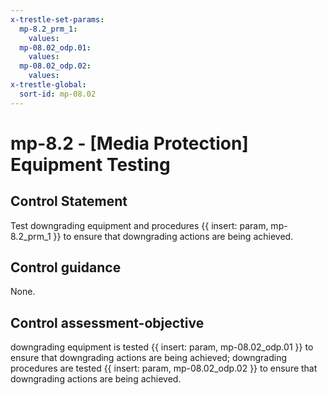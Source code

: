 ```yaml
---
x-trestle-set-params:
  mp-8.2_prm_1:
    values:
  mp-08.02_odp.01:
    values:
  mp-08.02_odp.02:
    values:
x-trestle-global:
  sort-id: mp-08.02
---
```


# mp-8.2 - \[Media Protection\] Equipment Testing

## Control Statement

Test downgrading equipment and procedures {{ insert: param, mp-8.2_prm_1 }} to ensure that downgrading actions are being achieved.

## Control guidance

None.

## Control assessment-objective

downgrading equipment is tested {{ insert: param, mp-08.02_odp.01 }} to ensure that downgrading actions are being achieved;
downgrading procedures are tested {{ insert: param, mp-08.02_odp.02 }} to ensure that downgrading actions are being achieved.

